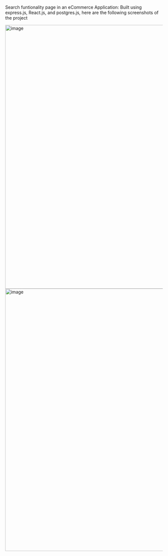 Search funtionality page in an eCommerce Application:
Built using express.js, React.js, and postgres.js, here are the following screenshots of the project

<img width="1469" height="840" alt="image" src="https://github.com/user-attachments/assets/40396825-ff4a-4e7d-89d3-d42e051775bd" />
<img width="1470" height="836" alt="image" src="https://github.com/user-attachments/assets/0d9e5468-bb3d-4ffa-acd3-0268d91e5c9c" />
